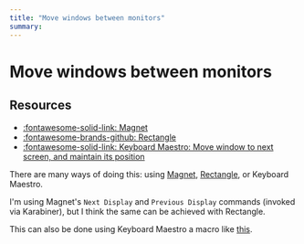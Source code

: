 ```yaml
---
title: "Move windows between monitors"
summary:
---
```


Move windows between monitors
===

Resources
---

- [:fontawesome-solid-link: Magnet][1]
- [:fontawesome-brands-github: Rectangle][2]
- [:fontawesome-solid-link: Keyboard Maestro: Move window to next screen, and
    maintain its position][3]

<!-- Links -->
[1]: https://apps.apple.com/us/app/magnet/id441258766?mt=12
[2]: https://github.com/rxhanson/Rectangle
[3]:
https://forum.keyboardmaestro.com/t/move-window-to-next-screen-and-maintain-its-position/11836


There are many ways of doing this: using [Magnet][1], [Rectangle][2], or
Keyboard Maestro.

I'm using Magnet's `Next Display` and `Previous Display` commands (invoked via
Karabiner), but I think the same can be achieved with Rectangle.

This can also be done using Keyboard Maestro a macro like [this][3].

